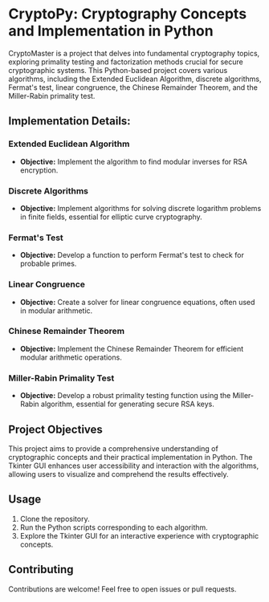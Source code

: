 # CryptoPy: Cryptography Concepts and Implementation in Python

CryptoMaster is a project that delves into fundamental cryptography topics, exploring primality testing and factorization methods crucial for secure cryptographic systems. This Python-based project covers various algorithms, including the Extended Euclidean Algorithm, discrete algorithms, Fermat's test, linear congruence, the Chinese Remainder Theorem, and the Miller-Rabin primality test.

## Implementation Details:

### Extended Euclidean Algorithm
- **Objective:** Implement the algorithm to find modular inverses for RSA encryption.

### Discrete Algorithms
- **Objective:** Implement algorithms for solving discrete logarithm problems in finite fields, essential for elliptic curve cryptography.

### Fermat's Test
- **Objective:** Develop a function to perform Fermat's test to check for probable primes.

### Linear Congruence
- **Objective:** Create a solver for linear congruence equations, often used in modular arithmetic.

### Chinese Remainder Theorem
- **Objective:** Implement the Chinese Remainder Theorem for efficient modular arithmetic operations.

### Miller-Rabin Primality Test
- **Objective:** Develop a robust primality testing function using the Miller-Rabin algorithm, essential for generating secure RSA keys.

## Project Objectives

This project aims to provide a comprehensive understanding of cryptographic concepts and their practical implementation in Python. The Tkinter GUI enhances user accessibility and interaction with the algorithms, allowing users to visualize and comprehend the results effectively.

## Usage

1. Clone the repository.
2. Run the Python scripts corresponding to each algorithm.
3. Explore the Tkinter GUI for an interactive experience with cryptographic concepts.

## Contributing

Contributions are welcome! Feel free to open issues or pull requests.

